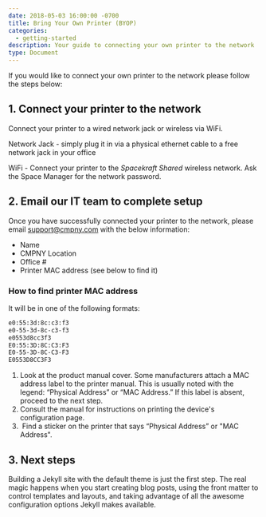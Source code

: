 ```yaml
---
date: 2018-05-03 16:00:00 -0700
title: Bring Your Own Printer (BYOP)
categories:
  - getting-started
description: Your guide to connecting your own printer to the network
type: Document
---
```


If you would like to connect your own printer to the network please follow the steps below:

## 1. Connect your printer to the network

Connect your printer to a wired network jack or wireless via WiFi.

Network Jack - simply plug it in via a physical ethernet cable to a free network jack in your office

WiFi - Connect your printer to the *Spacekraft Shared* wireless network. Ask the Space Manager for the network password.

## 2. Email our IT team to complete setup

Once you have successfully connected your printer to the network, please email [support@cmpny.com](mailto:support@cmpny.com?subject=BYOP%20Request&amp;body=Name%3A%0ACMPNY%20Location%3A%0AOffice%20%23%3A%0APrinter%20MAC%20address%3A) with the below information:

* Name
* CMPNY Location
* Office #
* Printer MAC address (see below to find it)

### How to find printer MAC address

It will be in one of the following formats:

```bash
e0:55:3d:8c:c3:f3
e0-55-3d-8c-c3-f3
e0553d8cc3f3
E0:55:3D:8C:C3:F3
E0-55-3D-8C-C3-F3
E0553D8CC3F3
```

1. Look at the product manual cover. Some manufacturers attach a MAC address label to the printer manual. This is usually noted with the legend: “Physical Address” or “MAC Address.” If this label is absent, proceed to the next step.
2. Consult the manual for instructions on printing the device's configuration page.
3. &nbsp;Find a sticker on the printer that says “Physical Address” or "MAC Address".

## 3. Next steps

Building a Jekyll site with the default theme is just the first step. The real magic happens when you start creating blog posts, using the front matter to control templates and layouts, and taking advantage of all the awesome configuration options Jekyll makes available.